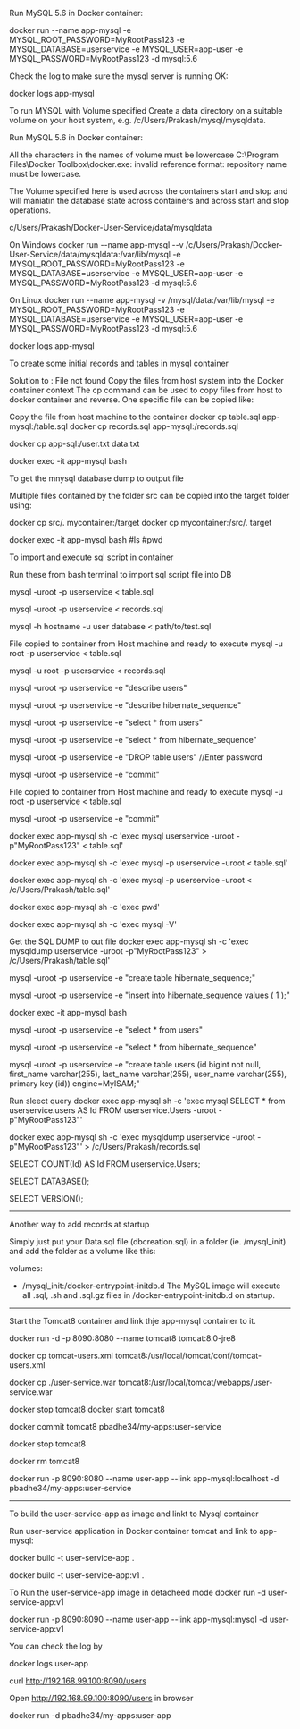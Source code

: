  

Run MySQL 5.6 in Docker container:

 
docker run --name app-mysql -e MYSQL_ROOT_PASSWORD=MyRootPass123 -e MYSQL_DATABASE=userservice -e MYSQL_USER=app-user -e MYSQL_PASSWORD=MyRootPass123 -d mysql:5.6
 

Check the log to make sure the mysql server is running OK:
 
docker logs app-mysql

To run MYSQL with Volume specified
Create a data directory on a suitable volume on your host system, e.g. /c/Users/Prakash/mysql/mysqldata.

Run MySQL 5.6 in Docker container:

All the characters in the names of volume must be lowercase
C:\Program Files\Docker Toolbox\docker.exe: invalid reference format: repository name must be lowercase.

The Volume specified here is used across the containers start and stop and will maniatin the database state across containers and across start and stop operations.

c/Users/Prakash/Docker-User-Service/data/mysqldata

On Windows
docker run --name app-mysql --v /c/Users/Prakash/Docker-User-Service/data/mysqldata:/var/lib/mysql -e MYSQL_ROOT_PASSWORD=MyRootPass123 -e MYSQL_DATABASE=userservice -e MYSQL_USER=app-user -e MYSQL_PASSWORD=MyRootPass123 -d mysql:5.6

 On Linux
docker run --name app-mysql -v /mysql/data:/var/lib/mysql -e MYSQL_ROOT_PASSWORD=MyRootPass123 -e MYSQL_DATABASE=userservice -e MYSQL_USER=app-user -e MYSQL_PASSWORD=MyRootPass123 -d mysql:5.6

docker logs app-mysql

To create some initial records and tables in mysql container
 
Solution to : File not found
Copy the files from host system into the Docker container context
The cp command can be used to copy files from host to docker container and reverse.
One specific file can be copied like:

Copy the file from host machine to the container
docker cp table.sql app-mysql:/table.sql
docker cp records.sql app-mysql:/records.sql

docker cp app-sql:/user.txt data.txt
 

docker exec -it app-mysql bash

To get the mnysql database dump to output file


Multiple files contained by the folder src can be copied into the target folder using:

docker cp src/. mycontainer:/target
docker cp mycontainer:/src/. target


docker exec -it app-mysql bash
#ls
#pwd

To import and execute sql  script in container

Run these from bash terminal to import sql script file into DB

mysql -uroot -p userservice < table.sql

mysql -uroot -p userservice < records.sql

mysql -h hostname -u user database < path/to/test.sql

 
File copied to container from Host machine and ready to execute
mysql  -u root  -p userservice < table.sql

mysql  -u root  -p userservice < records.sql


mysql -uroot -p userservice -e "describe users"  

mysql -uroot -p userservice -e "describe hibernate_sequence"  

mysql -uroot -p userservice -e "select * from users"  

mysql -uroot -p userservice -e "select * from hibernate_sequence"  


mysql -uroot -p userservice -e "DROP table users"  //Enter password



mysql -uroot -p userservice -e "commit"  

File copied to container from Host machine and ready to execute
mysql  -u root  -p userservice < table.sql

mysql -uroot -p userservice -e "commit"

docker exec app-mysql sh -c 'exec mysql userservice -uroot -p"MyRootPass123" < table.sql'

docker exec app-mysql sh -c 'exec mysql -p userservice -uroot < table.sql'

docker exec app-mysql sh -c 'exec mysql -p userservice -uroot < /c/Users/Prakash/table.sql'

docker exec app-mysql sh -c 'exec pwd'

docker exec app-mysql sh -c 'exec mysql -V' 

Get the SQL DUMP to out file
docker exec app-mysql sh -c 'exec mysqldump userservice -uroot -p"MyRootPass123" > /c/Users/Prakash/table.sql'

mysql -uroot -p userservice -e "create table hibernate_sequence;"

mysql -uroot -p userservice -e "insert into hibernate_sequence values ( 1 );"
 

docker exec -it app-mysql bash

mysql -uroot -p userservice -e "select * from users"  

mysql -uroot -p userservice -e "select * from hibernate_sequence"  

mysql -uroot -p userservice -e "create table users (id bigint not null, first_name varchar(255), last_name varchar(255), user_name varchar(255), primary key (id)) engine=MyISAM;"  


Run sleect query
docker exec app-mysql sh -c 'exec mysql SELECT * from userservice.users AS Id FROM userservice.Users -uroot -p"MyRootPass123"'

 

docker exec app-mysql sh -c 'exec mysqldump userservice -uroot -p"MyRootPass123"' > /c/Users/Prakash/records.sql

 
SELECT COUNT(Id) AS Id FROM userservice.Users;

SELECT DATABASE();

SELECT VERSION();

**************************

Another way to add records at startup

Simply just put your Data.sql file (dbcreation.sql) in a folder (ie. /mysql_init) and add the folder as a volume like this:

volumes:
  - /mysql_init:/docker-entrypoint-initdb.d
The MySQL image will execute all .sql, .sh and .sql.gz files in /docker-entrypoint-initdb.d on startup.

*********************************

Start the Tomcat8 container and link thje app-mysql container to it.


docker run -d -p 8090:8080 --name tomcat8 tomcat:8.0-jre8

docker cp tomcat-users.xml tomcat8:/usr/local/tomcat/conf/tomcat-users.xml
 
docker cp ./user-service.war tomcat8:/usr/local/tomcat/webapps/user-service.war

docker stop tomcat8
docker start tomcat8

docker commit tomcat8  pbadhe34/my-apps:user-service

docker stop tomcat8

docker rm tomcat8


docker run -p 8090:8080 --name user-app --link app-mysql:localhost -d pbadhe34/my-apps:user-service
  
***************************************************************************************************

To build the user-service-app  as image and linkt to Mysql container

Run user-service application in Docker container tomcat and link to app-mysql:

  docker build -t user-service-app .

  docker build -t user-service-app:v1 .

  To Run the user-service-app image in detacheed mode
  docker run -d user-service-app:v1 

 
docker run -p 8090:8090 --name user-app --link app-mysql:mysql -d user-service-app:v1  

You can check the log by
 
docker logs user-app

curl http://192.168.99.100:8090/users
 

Open http://192.168.99.100:8090/users in browser  

docker run -d pbadhe34/my-apps:user-app 


